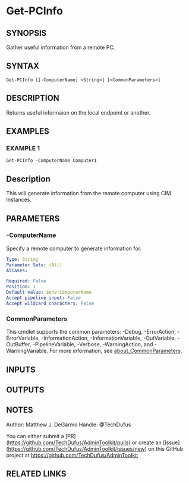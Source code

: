 # Get-PCInfo

## SYNOPSIS
Gather useful information from a remote PC.

## SYNTAX

```
Get-PCInfo [[-ComputerName] <String>] [<CommonParameters>]
```

## DESCRIPTION
Returns useful informaion on the local endpoint or another.

## EXAMPLES

### EXAMPLE 1
```
Get-PCInfo -ComputerName Computer1
```

Description
-----------
This will generate information from the remote computer using CIM Instances.

## PARAMETERS

### -ComputerName
Specify a remote computer to generate information for.

```yaml
Type: String
Parameter Sets: (All)
Aliases:

Required: False
Position: 1
Default value: $env:ComputerName
Accept pipeline input: False
Accept wildcard characters: False
```

### CommonParameters
This cmdlet supports the common parameters: -Debug, -ErrorAction, -ErrorVariable, -InformationAction, -InformationVariable, -OutVariable, -OutBuffer, -PipelineVariable, -Verbose, -WarningAction, and -WarningVariable. For more information, see [about_CommonParameters](http://go.microsoft.com/fwlink/?LinkID=113216).

## INPUTS

## OUTPUTS

## NOTES
Author: Matthew J.
DeGarmo
Handle: @TechDufus

You can either submit a \[PR\](https://github.com/TechDufus/AdminToolkit/pulls)
    or create an \[Issue\](https://github.com/TechDufus/AdminToolkit/issues/new)
    on this GitHub project at https://github.com/TechDufus/AdminToolkit

## RELATED LINKS
